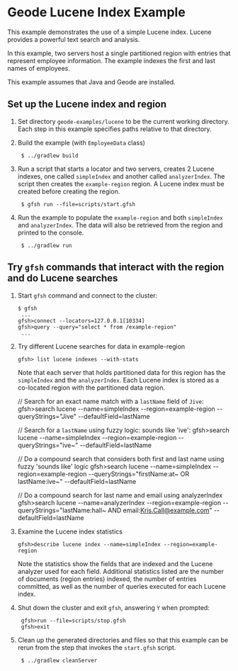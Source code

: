<!--
Licensed to the Apache Software Foundation (ASF) under one or more
contributor license agreements.  See the NOTICE file distributed with
this work for additional information regarding copyright ownership.
The ASF licenses this file to You under the Apache License, Version 2.0
(the "License"); you may not use this file except in compliance with
the License.  You may obtain a copy of the License at

     http://www.apache.org/licenses/LICENSE-2.0

Unless required by applicable law or agreed to in writing, software
distributed under the License is distributed on an "AS IS" BASIS,
WITHOUT WARRANTIES OR CONDITIONS OF ANY KIND, either express or implied.
See the License for the specific language governing permissions and
limitations under the License.
-->

# Geode Lucene Index Example

This example demonstrates the use of a simple Lucene index. Lucene provides
a powerful text search and analysis. 

In this example, two servers host a single partitioned region with entries
that represent employee information. The example indexes the first and last
names of employees.

This example assumes that Java and Geode are installed.

## Set up the Lucene index and region
1. Set directory ```geode-examples/lucene``` to be the
current working directory.
Each step in this example specifies paths relative to that directory.

2. Build the example (with `EmployeeData` class)

        $ ../gradlew build

3. Run a script that starts a locator and two servers, creates 2 Lucene indexes,
one called ```simpleIndex``` and another called ```analyzerIndex```. The script 
then creates the ```example-region``` region.
A Lucene index must be created before creating the region.

        $ gfsh run --file=scripts/start.gfsh

4. Run the example to populate the `example-region` and both `simpleIndex` and `analyzerIndex`.
The data will also be retrieved from the region and printed to the console.

        $ ../gradlew run

## Try `gfsh` commands that interact with the region and do Lucene searches

1. Start `gfsh` command and connect to the cluster:

       $ gfsh
        ...
       gfsh>connect --locators=127.0.0.1[10334]
       gfsh>query --query="select * from /example-region"
        ...

2. Try different Lucene searches for data in example-region

       gfsh> list lucene indexes --with-stats

    Note that each server that holds partitioned data for this region has the 
```simpleIndex``` and the ```analyzerIndex```.  Each Lucene index is stored as a 
co-located region with the partitioned data region.

    // Search for an exact name match with a `lastName` field of `Jive`:
       gfsh>search lucene --name=simpleIndex --region=example-region --queryStrings="Jive" --defaultField=lastName

    // Search for a `lastName` using fuzzy logic: sounds like 'ive':
       gfsh>search lucene --name=simpleIndex --region=example-region --queryStrings="ive~" --defaultField=lastName

    // Do a compound search that considers both first and last name using fuzzy 'sounds like' logic
       gfsh>search lucene --name=simpleIndex --region=example-region --queryStrings="firstName:at~ OR lastName:ive~" --defaultField=lastName

    // Do a compound search for last name and email using analyzerIndex
       gfsh>search lucene --name=analyzerIndex --region=example-region --queryStrings="lastName:hall~ AND email:Kris.Call@example.com" --defaultField=lastName

3. Examine the Lucene index statistics
  
       gfsh>describe lucene index --name=simpleIndex --region=example-region

   Note the statistics show the fields that are indexed and the Lucene analyzer used 
for each field. Additional statistics listed are the number of documents (region entries) 
indexed, the number of entries committed, as well as the number of queries executed for 
each Lucene index.

4. Shut down the cluster and exit `gfsh`, answering `Y` when prompted:

        gfsh>run --file=scripts/stop.gfsh
        gfsh>exit

5. Clean up the generated directories and files so that this example
can be rerun from the step that invokes the `start.gfsh` script.
    
        $ ../gradlew cleanServer


